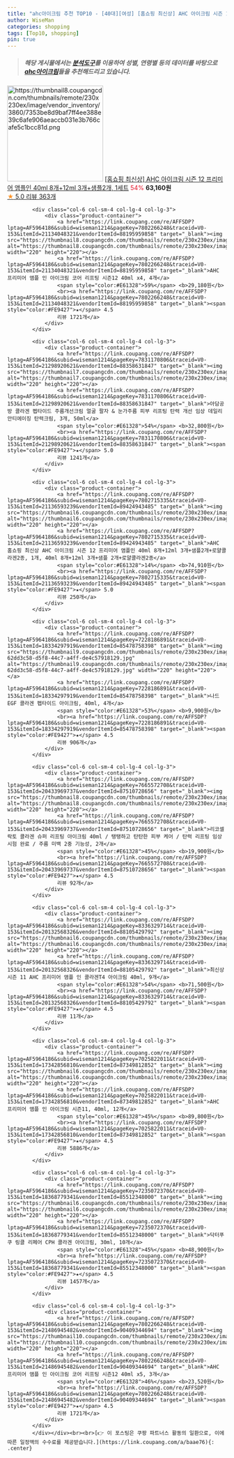 ```yaml
---
title: "ahc아이크림 추천 TOP10 - [40대][여성] [홈쇼핑 최신상] AHC 아이크림 시즌 12 프리미어 앰플인 40ml 8개+12ml 3개+샘플2개, 1세트"
author: WiseMan
categories: shopping
tags: [Top10, shopping]
pin: true
---
```


> ##### 해당 게시물에서는 [**분석도구**](https://itemscout.io/)를 이용하여 **성별**, **연령별** 등의 데이터를 바탕으로 [**ahc아이크림**](https://link.coupang.com/a/baae76)들을 추천해드리고 있습니다.
<div class="container"><div class="row">
            <div class="col-6 col-sm-4 col-lg-4 col-lg-3">
                <div class="product-container">
                    <a href="https://link.coupang.com/re/AFFSDP?lptag=AF5964186&subid=wiseman1214&pageKey=7802384733&traceid=V0-153&itemId=21134756444&vendorItemId=88727026633" target="_blank"><img src="https://thumbnail8.coupangcdn.com/thumbnails/remote/230x230ex/image/vendor_inventory/3860/7353be8d9baf7ff4ee388e39c6afe906aeaccb031e3b766cafe5c1bcc81d.png" alt="https://thumbnail8.coupangcdn.com/thumbnails/remote/230x230ex/image/vendor_inventory/3860/7353be8d9baf7ff4ee388e39c6afe906aeaccb031e3b766cafe5c1bcc81d.png" width="220" height="220"></a>
                    <a href="https://link.coupang.com/re/AFFSDP?lptag=AF5964186&subid=wiseman1214&pageKey=7802384733&traceid=V0-153&itemId=21134756444&vendorItemId=88727026633" target="_blank">[홈쇼핑 최신상] AHC 아이크림 시즌 12 프리미어 앰플인 40ml 8개+12ml 3개+샘플2개, 1세트</a>
                    <span style="color:#E61328">54%</span> <b>63,160원</b>
                    <br><a href="https://link.coupang.com/re/AFFSDP?lptag=AF5964186&subid=wiseman1214&pageKey=7802384733&traceid=V0-153&itemId=21134756444&vendorItemId=88727026633" target="_blank"><span style="color:#FE9427">★</span> 5.0
                    리뷰 363개</a>
                </div>
            </div>
            
            <div class="col-6 col-sm-4 col-lg-4 col-lg-3">
                <div class="product-container">
                    <a href="https://link.coupang.com/re/AFFSDP?lptag=AF5964186&subid=wiseman1214&pageKey=7802266248&traceid=V0-153&itemId=21134048321&vendorItemId=88195959858" target="_blank"><img src="https://thumbnail8.coupangcdn.com/thumbnails/remote/230x230ex/image/vendor_inventory/856d/aa7a793a8730f770dad52bcaa6a82bdaf4cf2512fb23578c0385b8885d13.jpg" alt="https://thumbnail8.coupangcdn.com/thumbnails/remote/230x230ex/image/vendor_inventory/856d/aa7a793a8730f770dad52bcaa6a82bdaf4cf2512fb23578c0385b8885d13.jpg" width="220" height="220"></a>
                    <a href="https://link.coupang.com/re/AFFSDP?lptag=AF5964186&subid=wiseman1214&pageKey=7802266248&traceid=V0-153&itemId=21134048321&vendorItemId=88195959858" target="_blank">AHC 프리미어 앰플 인 아이크림 코어 리프팅 시즌12 40ml x4, 4개</a>
                    <span style="color:#E61328">59%</span> <b>29,180원</b>
                    <br><a href="https://link.coupang.com/re/AFFSDP?lptag=AF5964186&subid=wiseman1214&pageKey=7802266248&traceid=V0-153&itemId=21134048321&vendorItemId=88195959858" target="_blank"><span style="color:#FE9427">★</span> 4.5
                    리뷰 1721개</a>
                </div>
            </div>
            
            <div class="col-6 col-sm-4 col-lg-4 col-lg-3">
                <div class="product-container">
                    <a href="https://link.coupang.com/re/AFFSDP?lptag=AF5964186&subid=wiseman1214&pageKey=7831170806&traceid=V0-153&itemId=21298920621&vendorItemId=88358631847" target="_blank"><img src="https://thumbnail7.coupangcdn.com/thumbnails/remote/230x230ex/image/vendor_inventory/d4da/33d9fde0351abab41fb48089b34cc5dc5e8f0e92e077fb4caeb6aff5b82e.jpg" alt="https://thumbnail7.coupangcdn.com/thumbnails/remote/230x230ex/image/vendor_inventory/d4da/33d9fde0351abab41fb48089b34cc5dc5e8f0e92e077fb4caeb6aff5b82e.jpg" width="220" height="220"></a>
                    <a href="https://link.coupang.com/re/AFFSDP?lptag=AF5964186&subid=wiseman1214&pageKey=7831170806&traceid=V0-153&itemId=21298920621&vendorItemId=88358631847" target="_blank">아담공방 콜라겐 펩타이드 주름개선크림 얼굴 팔자 & 눈가주름 피부 리프팅 탄력 개선 임상 데일리 안티에이징 탄력크림, 3개, 50ml</a>
                    <span style="color:#E61328">54%</span> <b>32,800원</b>
                    <br><a href="https://link.coupang.com/re/AFFSDP?lptag=AF5964186&subid=wiseman1214&pageKey=7831170806&traceid=V0-153&itemId=21298920621&vendorItemId=88358631847" target="_blank"><span style="color:#FE9427">★</span> 5.0
                    리뷰 1241개</a>
                </div>
            </div>
            
            <div class="col-6 col-sm-4 col-lg-4 col-lg-3">
                <div class="product-container">
                    <a href="https://link.coupang.com/re/AFFSDP?lptag=AF5964186&subid=wiseman1214&pageKey=7802715335&traceid=V0-153&itemId=21136593239&vendorItemId=89424943485" target="_blank"><img src="https://thumbnail6.coupangcdn.com/thumbnails/remote/230x230ex/image/vendor_inventory/4fb4/e60ff573478d2fe9b725b65227209ae345a4efae40c107b944ddf449b12b.jpg" alt="https://thumbnail6.coupangcdn.com/thumbnails/remote/230x230ex/image/vendor_inventory/4fb4/e60ff573478d2fe9b725b65227209ae345a4efae40c107b944ddf449b12b.jpg" width="220" height="220"></a>
                    <a href="https://link.coupang.com/re/AFFSDP?lptag=AF5964186&subid=wiseman1214&pageKey=7802715335&traceid=V0-153&itemId=21136593239&vendorItemId=89424943485" target="_blank">AHC 홈쇼핑 최신상 AHC 아이크림 시즌 12 프리미어 앰플인 40ml 8개+12ml 3개+샘플2개+로얄콜라겐2종, 1개, 40ml 8개+12ml 3개+샘플 2개+로얄콜라겐2종</a>
                    <span style="color:#E61328">14%</span> <b>74,910원</b>
                    <br><a href="https://link.coupang.com/re/AFFSDP?lptag=AF5964186&subid=wiseman1214&pageKey=7802715335&traceid=V0-153&itemId=21136593239&vendorItemId=89424943485" target="_blank"><span style="color:#FE9427">★</span> 5.0
                    리뷰 250개</a>
                </div>
            </div>
            
            <div class="col-6 col-sm-4 col-lg-4 col-lg-3">
                <div class="product-container">
                    <a href="https://link.coupang.com/re/AFFSDP?lptag=AF5964186&subid=wiseman1214&pageKey=7228186891&traceid=V0-153&itemId=18334297919&vendorItemId=85478758398" target="_blank"><img src="https://thumbnail9.coupangcdn.com/thumbnails/remote/230x230ex/image/retail/images/1106716408051327-62dd3c58-d5f8-44c7-a4ff-de4c57918129.jpg" alt="https://thumbnail9.coupangcdn.com/thumbnails/remote/230x230ex/image/retail/images/1106716408051327-62dd3c58-d5f8-44c7-a4ff-de4c57918129.jpg" width="220" height="220"></a>
                    <a href="https://link.coupang.com/re/AFFSDP?lptag=AF5964186&subid=wiseman1214&pageKey=7228186891&traceid=V0-153&itemId=18334297919&vendorItemId=85478758398" target="_blank">나드 EGF 콜라겐 펩타이드 아이크림, 40ml, 4개</a>
                    <span style="color:#E61328">53%</span> <b>9,900원</b>
                    <br><a href="https://link.coupang.com/re/AFFSDP?lptag=AF5964186&subid=wiseman1214&pageKey=7228186891&traceid=V0-153&itemId=18334297919&vendorItemId=85478758398" target="_blank"><span style="color:#FE9427">★</span> 4.5
                    리뷰 906개</a>
                </div>
            </div>
            
            <div class="col-6 col-sm-4 col-lg-4 col-lg-3">
                <div class="product-container">
                    <a href="https://link.coupang.com/re/AFFSDP?lptag=AF5964186&subid=wiseman1214&pageKey=7665572708&traceid=V0-153&itemId=20433969737&vendorItemId=87510728656" target="_blank"><img src="https://thumbnail8.coupangcdn.com/thumbnails/remote/230x230ex/image/vendor_inventory/3679/ee3ebfb6b80556184f39a7a907014402baab60855ec5657002c31f686d72.jpg" alt="https://thumbnail8.coupangcdn.com/thumbnails/remote/230x230ex/image/vendor_inventory/3679/ee3ebfb6b80556184f39a7a907014402baab60855ec5657002c31f686d72.jpg" width="220" height="220"></a>
                    <a href="https://link.coupang.com/re/AFFSDP?lptag=AF5964186&subid=wiseman1214&pageKey=7665572708&traceid=V0-153&itemId=20433969737&vendorItemId=87510728656" target="_blank">리코셀 락토 콜라겐 슈퍼 리프팅 아이크림 40ml / 탱탱하고 탄탄한 피부 케어 / 탄력 리프팅 임상시험 완료 / 주름 미백 2중 기능성, 2개</a>
                    <span style="color:#E61328">45%</span> <b>19,900원</b>
                    <br><a href="https://link.coupang.com/re/AFFSDP?lptag=AF5964186&subid=wiseman1214&pageKey=7665572708&traceid=V0-153&itemId=20433969737&vendorItemId=87510728656" target="_blank"><span style="color:#FE9427">★</span> 4.5
                    리뷰 92개</a>
                </div>
            </div>
            
            <div class="col-6 col-sm-4 col-lg-4 col-lg-3">
                <div class="product-container">
                    <a href="https://link.coupang.com/re/AFFSDP?lptag=AF5964186&subid=wiseman1214&pageKey=8336329714&traceid=V0-153&itemId=20132568326&vendorItemId=88105429792" target="_blank"><img src="https://thumbnail6.coupangcdn.com/thumbnails/remote/230x230ex/image/vendor_inventory/ae76/b30c37a041623d644ba6af50b4a642df19ebf07c5d4093e00c55a2d283c2.jpg" alt="https://thumbnail6.coupangcdn.com/thumbnails/remote/230x230ex/image/vendor_inventory/ae76/b30c37a041623d644ba6af50b4a642df19ebf07c5d4093e00c55a2d283c2.jpg" width="220" height="220"></a>
                    <a href="https://link.coupang.com/re/AFFSDP?lptag=AF5964186&subid=wiseman1214&pageKey=8336329714&traceid=V0-153&itemId=20132568326&vendorItemId=88105429792" target="_blank">최신상 시즌 11 AHC 프리미어 앰플 인 콜라겐T4 아이크림 40ml, 9개</a>
                    <span style="color:#E61328">54%</span> <b>71,500원</b>
                    <br><a href="https://link.coupang.com/re/AFFSDP?lptag=AF5964186&subid=wiseman1214&pageKey=8336329714&traceid=V0-153&itemId=20132568326&vendorItemId=88105429792" target="_blank"><span style="color:#FE9427">★</span> 4.5
                    리뷰 11개</a>
                </div>
            </div>
            
            <div class="col-6 col-sm-4 col-lg-4 col-lg-3">
                <div class="product-container">
                    <a href="https://link.coupang.com/re/AFFSDP?lptag=AF5964186&subid=wiseman1214&pageKey=7025822011&traceid=V0-153&itemId=17342856810&vendorItemId=87349812852" target="_blank"><img src="https://thumbnail6.coupangcdn.com/thumbnails/remote/230x230ex/image/vendor_inventory/5dbc/c4f83bee31adfc335de46577076ade1260434c8e53ccbd2d0b88f11b6cc4.jpg" alt="https://thumbnail6.coupangcdn.com/thumbnails/remote/230x230ex/image/vendor_inventory/5dbc/c4f83bee31adfc335de46577076ade1260434c8e53ccbd2d0b88f11b6cc4.jpg" width="220" height="220"></a>
                    <a href="https://link.coupang.com/re/AFFSDP?lptag=AF5964186&subid=wiseman1214&pageKey=7025822011&traceid=V0-153&itemId=17342856810&vendorItemId=87349812852" target="_blank">AHC 프리미어 앰플 인 아이크림 시즌11, 40ml, 12개</a>
                    <span style="color:#E61328">45%</span> <b>89,800원</b>
                    <br><a href="https://link.coupang.com/re/AFFSDP?lptag=AF5964186&subid=wiseman1214&pageKey=7025822011&traceid=V0-153&itemId=17342856810&vendorItemId=87349812852" target="_blank"><span style="color:#FE9427">★</span> 4.5
                    리뷰 5886개</a>
                </div>
            </div>
            
            <div class="col-6 col-sm-4 col-lg-4 col-lg-3">
                <div class="product-container">
                    <a href="https://link.coupang.com/re/AFFSDP?lptag=AF5964186&subid=wiseman1214&pageKey=7235072370&traceid=V0-153&itemId=18368779341&vendorItemId=85512348000" target="_blank"><img src="https://thumbnail6.coupangcdn.com/thumbnails/remote/230x230ex/image/vendor_inventory/1c29/3fab17f7e9f298a977f28bc2a2dcb2a70d8c86e9cce373124b279257fcc9.jpg" alt="https://thumbnail6.coupangcdn.com/thumbnails/remote/230x230ex/image/vendor_inventory/1c29/3fab17f7e9f298a977f28bc2a2dcb2a70d8c86e9cce373124b279257fcc9.jpg" width="220" height="220"></a>
                    <a href="https://link.coupang.com/re/AFFSDP?lptag=AF5964186&subid=wiseman1214&pageKey=7235072370&traceid=V0-153&itemId=18368779341&vendorItemId=85512348000" target="_blank">닥터푸쿠 링클 리페어 CPH 콜라겐 아이크림, 30ml, 10개</a>
                    <span style="color:#E61328">45%</span> <b>48,900원</b>
                    <br><a href="https://link.coupang.com/re/AFFSDP?lptag=AF5964186&subid=wiseman1214&pageKey=7235072370&traceid=V0-153&itemId=18368779341&vendorItemId=85512348000" target="_blank"><span style="color:#FE9427">★</span> 4.5
                    리뷰 1457개</a>
                </div>
            </div>
            
            <div class="col-6 col-sm-4 col-lg-4 col-lg-3">
                <div class="product-container">
                    <a href="https://link.coupang.com/re/AFFSDP?lptag=AF5964186&subid=wiseman1214&pageKey=7802266248&traceid=V0-153&itemId=21486945482&vendorItemId=90409344694" target="_blank"><img src="https://thumbnail10.coupangcdn.com/thumbnails/remote/230x230ex/image/vendor_inventory/ebc3/99103461d6e4d04d6a7364755d531a562e177a0074f5eab0a953b48ae859.jpg" alt="https://thumbnail10.coupangcdn.com/thumbnails/remote/230x230ex/image/vendor_inventory/ebc3/99103461d6e4d04d6a7364755d531a562e177a0074f5eab0a953b48ae859.jpg" width="220" height="220"></a>
                    <a href="https://link.coupang.com/re/AFFSDP?lptag=AF5964186&subid=wiseman1214&pageKey=7802266248&traceid=V0-153&itemId=21486945482&vendorItemId=90409344694" target="_blank">AHC 프리미어 앰플 인 아이크림 코어 리프팅 시즌12 40ml x5, 3개</a>
                    <span style="color:#E61328">46%</span> <b>23,520원</b>
                    <br><a href="https://link.coupang.com/re/AFFSDP?lptag=AF5964186&subid=wiseman1214&pageKey=7802266248&traceid=V0-153&itemId=21486945482&vendorItemId=90409344694" target="_blank"><span style="color:#FE9427">★</span> 4.5
                    리뷰 1721개</a>
                </div>
            </div>
            </div></div><br><br>[👉 이 포스팅은 쿠팡 파트너스 활동의 일환으로, 이에 따른 일정액의 수수료를 제공받습니다.](https://link.coupang.com/a/baae76){: .center}